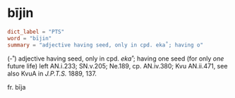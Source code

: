 # bījin

``` toml
dict_label = "PTS"
word = "bījin"
summary = "adjective having seed, only in cpd. eka˚; having o"
```

(\-˚) adjective having seed, only in cpd. *eka˚*; having one seed (for only *one* future life) left AN.i.233; SN.v.205; Ne.189, cp. AN.iv.380; Kvu AN.ii.471, see also KvuA in *J.P.T.S.* 1889, 137.

fr. bīja

